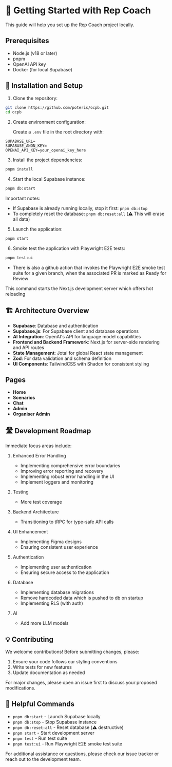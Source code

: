 # 🚀 Getting Started with Rep Coach

This guide will help you set up the Rep Coach project locally.

## Prerequisites

- Node.js (v18 or later)
- pnpm
- OpenAI API key
- Docker (for local Supabase)

## 📝 Installation and Setup

1. Clone the repository:

```bash
git clone https://github.com/poteris/ocpb.git
cd ocpb
```

2. Create environment configuration:

   Create a `.env` file in the root directory with:

```env
SUPABASE_URL=
SUPABASE_ANON_KEY=
OPENAI_API_KEY=your_openai_key_here
```

3. Install the project dependencies:

```bash
pnpm install
```

4. Start the local Supabase instance:

```bash
pnpm db:start
```

Important notes:

- If Supabase is already running locally, stop it first: `pnpm db:stop`
- To completely reset the database: `pnpm db:reset:all` (⚠️ This will erase all data)

5. Launch the application:

```bash
pnpm start
```

6. Smoke test the application with Playwright E2E tests:

```bash
pnpm test:ui
```
- There is also a github action that invokes the Playwright E2E smoke test suite for a given branch, when the associated PR is marked as Ready for Review

This command starts the Next.js development server which offers hot reloading

## 🏗️ Architecture Overview

- **Supabase**: Database and authentication
- **Supabase.js**: For Supabase client and database operations
- **AI Integration**: OpenAI's API for language model capabilities
- **Frontend and Backend Framework**: Next.js for server-side rendering and API routes
- **State Management**: Jotai for global React state management
- **Zod**: For data validation and schema definition
- **UI Components**: TailwindCSS with Shadcn for consistent styling

## Pages

- **Home**
- **Scenarios**
- **Chat**
- **Admin**
- **Organiser Admin**

## 🛣️ Development Roadmap

Immediate focus areas include:

1. Enhanced Error Handling

   - Implementing comprehensive error boundaries
   - Improving error reporting and recovery
   - Implementing robust error handling in the UI
   - Implement loggers and monitoring

2. Testing

   - More test coverage

3. Backend Architecture

   - Transitioning to tRPC for type-safe API calls

4. UI Enhancement

   - Implementing Figma designs
   - Ensuring consistent user experience

5. Authentication

   - Implementing user authentication
   - Ensuring secure access to the application

6. Database

   - Implementing database migrations
   - Remove hardcoded data which is pushed to db on startup
   - Implementing RLS (with auth)

7. AI

   - Add more LLM models

## 💡 Contributing

We welcome contributions! Before submitting changes, please:

1. Ensure your code follows our styling conventions
2. Write tests for new features
3. Update documentation as needed

For major changes, please open an issue first to discuss your proposed modifications.

## 🔧 Helpful Commands

- `pnpm db:start` - Launch Supabase locally
- `pnpm db:stop` - Stop Supabase instance
- `pnpm db:reset:all` - Reset database (⚠️ destructive)
- `pnpm start` - Start development server
- `pnpm test` - Run test suite
- `pnpm test:ui` - Run Playwright E2E smoke test suite

For additional assistance or questions, please check our issue tracker or reach out to the development team.

